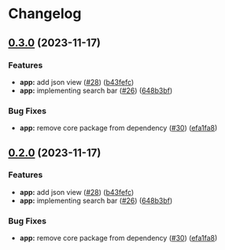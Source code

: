 # Changelog

## [0.3.0](https://github.com/FullStack-DevTool/FSDT/compare/app-v0.2.0...app-v0.3.0) (2023-11-17)


### Features

* **app:** add json view ([#28](https://github.com/FullStack-DevTool/FSDT/issues/28)) ([b43fefc](https://github.com/FullStack-DevTool/FSDT/commit/b43fefc11a9820e653c6299554075861fe980a81))
* **app:** implementing search bar ([#26](https://github.com/FullStack-DevTool/FSDT/issues/26)) ([648b3bf](https://github.com/FullStack-DevTool/FSDT/commit/648b3bf7c404de1c43113321c11800b4706ab03a))


### Bug Fixes

* **app:** remove core package from dependency ([#30](https://github.com/FullStack-DevTool/FSDT/issues/30)) ([efa1fa8](https://github.com/FullStack-DevTool/FSDT/commit/efa1fa86b516e2f4fb7302e9809fc91802671962))

## [0.2.0](https://www.github.com/FullStack-DevTool/FSDT/compare/app-v0.1.0...app-v0.2.0) (2023-11-17)


### Features

* **app:** add json view ([#28](https://www.github.com/FullStack-DevTool/FSDT/issues/28)) ([b43fefc](https://www.github.com/FullStack-DevTool/FSDT/commit/b43fefc11a9820e653c6299554075861fe980a81))
* **app:** implementing search bar ([#26](https://www.github.com/FullStack-DevTool/FSDT/issues/26)) ([648b3bf](https://www.github.com/FullStack-DevTool/FSDT/commit/648b3bf7c404de1c43113321c11800b4706ab03a))


### Bug Fixes

* **app:** remove core package from dependency ([#30](https://www.github.com/FullStack-DevTool/FSDT/issues/30)) ([efa1fa8](https://www.github.com/FullStack-DevTool/FSDT/commit/efa1fa86b516e2f4fb7302e9809fc91802671962))
